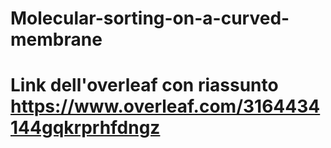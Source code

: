 # Molecular-sorting-on-a-curved-membrane
# Link dell'overleaf con riassunto https://www.overleaf.com/3164434144gqkrprhfdngz
